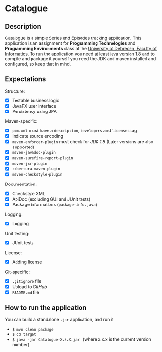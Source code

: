 # Catalogue

Description
-----------
Catalogue is a simple Series and Episodes tracking application.
This application is an assignment for **Programming Technologies** and **Programming Environments** class at the [University of Debrecen, Faculty of Informatics](http://www.inf.unideb.hu/).
To run the application you need at least java version 1.8 and to compile and package it yourself you need the JDK and maven installed and configured, so keep that in mind.

Expectations
------------
Structure:
- [x] Testable business logic
- [x] JavaFX user interface
- [x] Persistency using JPA

Maven-specific:
- [x] `pom.xml` must have a `description`, `developers` and `licenses` tag
- [x] Indicate source encoding
- [x] `maven-enforcer-plugin` must check for *JDK 1.8* (Later versions are also supported)
- [x] `maven-javadoc-plugin`
- [x] `maven-surefire-report-plugin` 
- [x] `maven-jxr-plugin`
- [x] `cobertura-maven-plugin`
- [x] `maven-checkstyle-plugin`

Documentation:
- [x] Checkstyle XML
- [x] ApiDoc (excluding GUI and JUnit tests)
- [x] Package informations (`package-info.java`)

Logging:
- [x] Logging

Unit testing:
- [x] JUnit tests

License:
- [x] Adding license 

Git-specific:
- [x] `.gitignore` file
- [x] Upload to *GitHub*
- [x] `README.md` file

How to run the application
--------------------------
You can build a standalone `.jar` application, and run it
- `$ mvn clean package`
- `$ cd target`
- `$ java -jar Catalogue-X.X.X.jar ` (where x.x.x is the current version number)
